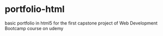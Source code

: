 # portfolio-html
basic portfolio in html5 for the first capstone project of Web Development Bootcamp course on udemy
